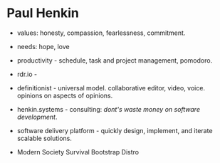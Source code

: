 # Paul Henkin
- values: honesty, compassion, fearlessness, commitment. 
- needs: hope, love

- productivity - schedule, task and project management, pomodoro.
- rdr.io - 
- definitionist - universal model. collaborative editor, video, voice. opinions on aspects of opinions.  
- henkin.systems - consulting: *dont's waste money on software development*.
- software delivery platform - quickly design, implement, and iterate scalable solutions.
- Modern Society Survival Bootstrap Distro
